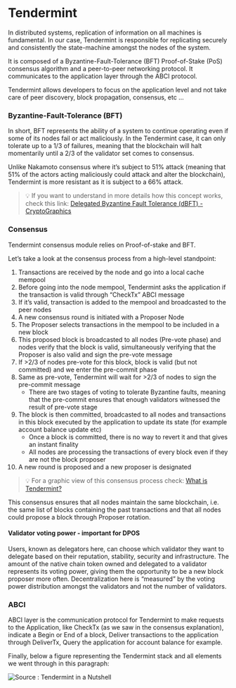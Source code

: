 # Tendermint

In distributed systems, replication of information on all machines is fundamental. In our case, Tendermint is responsible for replicating securely and consistently the state-machine amongst the nodes of the system.

It is composed of a Byzantine-Fault-Tolerance (BFT) Proof-of-Stake (PoS) consensus algorithm and a peer-to-peer networking protocol. It communicates to the application layer through the ABCI protocol.

Tendermint allows developers to focus on the application level and not take care of peer discovery, block propagation, consensus, etc …

### Byzantine-Fault-Tolerance (BFT)

In short, BFT represents the ability of a system to continue operating even if some of its nodes fail or act maliciously. In the Tendermint case, it can only tolerate up to a 1/3 of failures, meaning that the blockchain will halt momentarily until a 2/3 of the validator set comes to consensus.

Unlike Nakamoto consensus where it’s subject to 51% attack (meaning that 51% of the actors acting maliciously could attack and alter the blockchain), Tendermint is more resistant as it is subject to a 66% attack.

> 💡 If you want to understand in more details how this concept works, check this link: [Delegated Byzantine Fault Tolerance (dBFT) - CryptoGraphics](https://cryptographics.info/cryptographics/blockchain/consensus-mechanisms/delegated-byzantine-fault-tolerance-dbft/)

### Consensus

Tendermint consensus module relies on Proof-of-stake and BFT.

Let’s take a look at the consensus process from a high-level standpoint:

1. Transactions are received by the node and go into a local cache mempool
2. Before going into the node mempool, Tendermint asks the application if the transaction is valid through “CheckTx” ABCI message
3. If it’s valid, transaction is added to the mempool and broadcasted to the peer nodes
4. A new consensus round is initiated with a Proposer Node
5. The Proposer selects transactions in the mempool to be included in a new block
6. This proposed block is broadcasted to all nodes (Pre-vote phase) and nodes verify that the block is valid, simultaneously verifying that the Proposer is also valid and sign the pre-vote message
7. If >2/3 of nodes pre-vote for this block, block is valid (but not committed) and we enter the pre-commit phase
8. Same as pre-vote, Tendermint will wait for >2/3 of nodes to sign the pre-commit message
   * There are two stages of voting to tolerate Byzantine faults, meaning that the pre-commit ensures that enough validators witnessed the result of pre-vote stage
9. The block is then committed, broadcasted to all nodes and transactions in this block executed by the application to update its state (for example account balance update etc)
   * Once a block is committed, there is no way to revert it and that gives an instant finality
   * All nodes are processing the transactions of every block even if they are not the block proposer
10. A new round is proposed and a new proposer is designated

> 💡 For a graphic view of this consensus process check: [What is Tendermint?](https://github.com/tendermint/tendermint/blob/master/docs/introduction/what-is-tendermint.md)

This consensus ensures that all nodes maintain the same blockchain, i.e. the same list of blocks containing the past transactions and that all nodes could propose a block through Proposer rotation.

#### Validator voting power - important for DPOS

Users, known as delegators here, can choose which validator they want to delegate based on their reputation, stability, security and infrastructure. The amount of the native chain token owned and delegated to a validator represents its voting power, giving them the opportunity to be a new block proposer more often. Decentralization here is “measured” by the voting power distribution amongst the validators and not the number of validators.

### ABCI

ABCI layer is the communication protocol for Tendermint to make requests to the Application, like CheckTx (as we saw in the consensus explanation), indicate a Begin or End of a block, Deliver transactions to the application through DeliverTx, Query the application for account balance for example.

Finally, below a figure representing the Tendermint stack and all elements we went through in this paragraph:

![Source : Tendermint in a Nutshell](https://lh6.googleusercontent.com/6aHXgmxDz7RYqPX\_nyEFm1gyqrlaWl18O9Vd4F9YfRV7cc2UYZdv8yDtUzePXlscHKxpGKzqlbROOs-S0iA-AiZOsvwDz5yV5I0mjVfBic2po8J91rFiU2QHVbFrPUaqI1ndrInGlFMKfiN3EQ)
